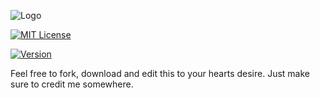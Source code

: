 ![Logo](https://i.imgur.com/eqxbTDP.png)



[![MIT License](https://img.shields.io/badge/License-MIT-success?style=for-the-badge&logo=appveyor)](https://choosealicense.com/licenses/mit/)

[![Version](https://img.shields.io/badge/Latest-Version%201.0-success?style=for-the-badge&logo=appveyor)](https://www.spigotmc.org/resources/reportsgui.109227/)

Feel free to fork, download and edit this to your hearts desire.
Just make sure to credit me somewhere.

